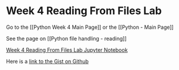 # Week 4 Reading From Files Lab

Go to the [[Python Week 4 Main Page]] or the [[Python - Main Page]]

See the page on [[Python file handling - reading]]

[Week 4 Reading From Files Lab Jupyter Notebook](https://jupyterlab-32.labs.cognitiveclass.ai/hub/user-redirect/lab/tree/labs/PY0101EN/PY0101EN-4-1-ReadFile.ipynb)

Here is a [link to the Gist on Github](https://gist.github.com/d4624cc778231d5a53edf59b77d7c342)